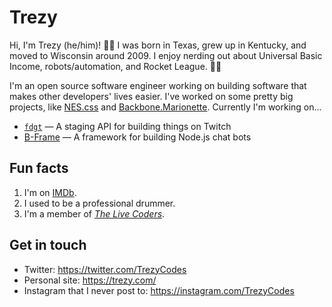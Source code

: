 # Trezy

Hi, I'm Trezy (he/him)! 👋🏻 I was born in Texas, grew up in Kentucky, and moved to Wisconsin around 2009. I enjoy nerding out about Universal Basic Income, robots/automation, and Rocket League. 🚀🚗

I'm an open source software engineer working on building software that makes other developers' lives easier. I've worked on some pretty big projects, like [NES.css](https://nostalgic-css.github.io/NES.css/) and [Backbone.Marionette](https://marionettejs.com/). Currently I'm working on...

* [`fdgt`](https://fdgt.dev) — A staging API for building things on Twitch
* [B-Frame](https://github.com/b-frame/) — A framework for building Node.js chat bots

## Fun facts

1. I'm on [IMDb](https://www.imdb.com/name/nm5442490/).
1. I used to be a professional drummer.
1. I'm a member of [*The Live Coders*](https://livecoders.dev).

## Get in touch

* Twitter: https://twitter.com/TrezyCodes
* Personal site: https://trezy.com/
* Instagram that I never post to: https://instagram.com/TrezyCodes
